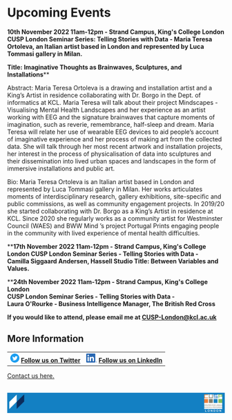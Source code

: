 # Upcoming Events

**10th November 2022 11am-12pm - Strand Campus, King's College London <br>
CUSP London Seminar Series: Telling Stories with Data - 
Maria Teresa Ortoleva, an Italian artist based in London and represented by Luca Tommasi gallery in Milan. <br>**

**Title: Imaginative Thoughts as Brainwaves, Sculptures, and Installations****

Abstract:
Maria Teresa Ortoleva is a drawing and installation artist and a King’s Artist in residence collaborating with Dr. Borgo in the Dept. of informatics at KCL. Maria Teresa will talk about their project Mindscapes - Visualising Mental Health Landscapes and her experience as an artist working with EEG and the signature brainwaves that capture moments of imagination, such as reverie, remembrance, half-sleep and dream. Maria Teresa will relate her use of wearable EEG devices to aid people’s account of imaginative experience and her process of making art from the collected data. She will talk through her most recent artwork and installation projects, her interest in the process of physicalisation of data into sculptures and their dissemination into lived urban spaces and landscapes in the form of immersive installations and public art.

Bio:
Maria Teresa Ortoleva is an Italian artist based in London and represented by Luca Tommasi gallery in Milan. Her works articulates moments of interdisciplinary research, gallery exhibitions, site-specific and public commissions, as well as community engagement projects. In 2019/20 she started collaborating with Dr. Borgo as a King’s Artist in residence at KCL. Since 2020 she regularly works as a community artist for Westminster Council (WAES) and BWW Mind ’s project Portugal Prints engaging people in the community with lived experience of mental health difficulties.

****17th November 2022  11am-12pm - Strand Campus, King's College London
CUSP London Seminar Series - Telling Stories with Data - <br>
Camilla Siggaard Andersen, Hassell Studio 
Title: Between Variables and Values.**

****24th November 2022 11am-12pm - Strand Campus, King's College London <br>
CUSP London Seminar Series - Telling Stories with Data - <br>
Laura O'Rourke - Business Intelligence Manager, The British Red Cross**



**If you would like to attend, please email me at CUSP-London@kcl.ac.uk**
                                     

## More Information

<table border="0" cellspacing="0" cellpadding="0">
  <tr>
    <th>
<a href="https://twitter.com/cusplondon?lang=en"><img src="./assets/Twitterblue.svg" alt="Twitter" style="width:21px;height:21px;"></a>
<a href="https://twitter.com/cusplondon?lang=en">Follow us on Twitter</a>
    </th>
        <th>
<a href="https://www.linkedin.com/company/centre-for-urban-science-and-progress-london-cusp-london-king-s-college-london/"><img src="./assets/LI-In-Bug.png" alt="Linked In" style="height:21px;"></a>
<a href="https://www.linkedin.com/company/centre-for-urban-science-and-progress-london-cusp-london-king-s-college-london/)">Follow us on LinkedIn</a>
       </th>
   </tr>
</table>
  
[Contact us here.](./YouCanJoinUs.md)<br><br>

![CUSP London Logo](./assets/CUSPbanner_thin_03.png)
